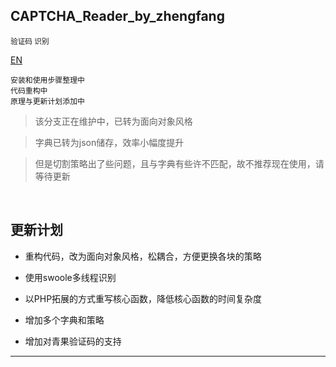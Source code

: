 ## CAPTCHA_Reader_by_zhengfang
<small>验证码 识别</small>
 
[EN](https://github.com/Kuri-su/CAPTCHA_Reader_by_zhengfang/blob/master/README-en.md "EN" )


`安装和使用步骤整理中`<br/>
`代码重构中`<br/>
`原理与更新计划添加中`<br/>

> 该分支正在维护中，已转为面向对象风格

> 字典已转为json储存，效率小幅度提升

> 但是切割策略出了些问题，且与字典有些许不匹配，故不推荐现在使用，请等待更新




<br/>

## 更新计划
* 重构代码，改为面向对象风格，松耦合，方便更换各块的策略
* 使用swoole多线程识别
* 以PHP拓展的方式重写核心函数，降低核心函数的时间复杂度

* 增加多个字典和策略
* 增加对青果验证码的支持


<hr/>


